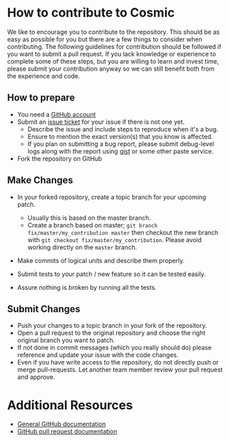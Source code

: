 # How to contribute to Cosmic

We like to encourage you to contribute to the repository.
This should be as easy as possible for you but there are a few things to consider when contributing.
The following guidelines for contribution should be followed if you want to submit a pull request.
If you lack knowledge or experience to complete some of these steps, but you are willing to learn and invest time, please submit your contribution anyway so we can still benefit both from the experience and code.

## How to prepare

* You need a [GitHub account](https://github.com/signup/free)
* Submit an [issue ticket](https://github.com/MissionCriticalCloud/cosmic/issues) for your issue if there is not one yet.
	* Describe the issue and include steps to reproduce when it's a bug.
	* Ensure to mention the exact version(s) that you know is affected.
  * If you plan on submitting a bug report, please submit debug-level logs along
    with the report using [gist](https://gist.github.com/) or some other paste
    service.
* Fork the repository on GitHub

## Make Changes

* In your forked repository, create a topic branch for your upcoming patch.
	* Usually this is based on the master branch.
	* Create a branch based on master; `git branch
	fix/master/my_contribution master` then checkout the new branch with `git
	checkout fix/master/my_contribution`.  Please avoid working directly on the `master` branch.
* Make commits of logical units and describe them properly.

* Submit tests to your patch / new feature so it can be tested easily.
* Assure nothing is broken by running all the tests.

## Submit Changes

* Push your changes to a topic branch in your fork of the repository.
* Open a pull request to the original repository and choose the right original branch you want to patch.
* If not done in commit messages (which you really should do) please reference and update your issue with the code changes.
* Even if you have write access to the repository, do not directly push or merge pull-requests. Let another team member review your pull request and approve.

# Additional Resources

* [General GitHub documentation](http://help.github.com/)
* [GitHub pull request documentation](http://help.github.com/send-pull-requests/)

